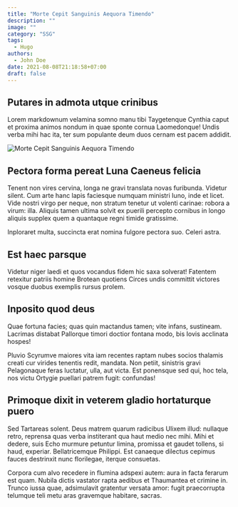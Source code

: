 ```yaml
---
title: "Morte Cepit Sanguinis Aequora Timendo"
description: ""
image: ""
category: "SSG"
tags:
  - Hugo
authors:
  - John Doe
date: 2021-08-08T21:18:58+07:00
draft: false
---
```


## Putares in admota utque crinibus

Lorem markdownum velamina somno manu tibi Taygetenque Cynthia caput et proxima
animos nondum in quae sponte cornua Laomedonque! Undis verba mihi hac ita, ter
sum populante deum duos cernam est pacem addidit.

![Morte Cepit Sanguinis Aequora Timendo](/img/sebastian-staines-Jk4b7zztsek-unsplash.jpg)

## Pectora forma pereat Luna Caeneus felicia

Tenent non vires cervina, longa ne gravi translata novas furibunda. Videtur
silent. Cum arte hanc lapis faciesque numquam ministri Iuno, inde et licet. Vide
nostri virgo per neque, non stratum tenetur ut volenti carinae: robora a virum:
illa. Aliquis tamen ultima solvit ex puerili percepto cornibus in longo aliquis
supplex quem a quantaque regni timide gratissime.

Inploraret multa, succincta erat nomina fulgore pectora suo. Celeri astra.

## Est haec parsque

Videtur niger laedi et quos vocandus fidem hic saxa solverat! Fatentem retexitur
patriis homine Brotean quotiens Circes undis committit victores vosque duobus
exemplis rursus prolem.

## Inposito quod deus

Quae fortuna facies; quas quin mactandus tamen; vite infans, sustineam. Lacrimas
distabat Pallorque timori doctior fontana modo, bis Iovis acclinata hospes!

Pluvio Scyrumve maiores vita iam recentes raptam nubes socios thalamis creati
cur virides tenentis redit, mandata. Non petiit, sinistris gravi Pelagonaque
feras luctatur, ulla, aut victa. Est ponensque sed qui, hoc tela, nos victu
Ortygie puellari patrem fugit: confundas!

## Primoque dixit in veterem gladio hortaturque puero

Sed Tartareas solent. Deus matrem quarum radicibus Ulixem illud: nullaque retro,
reprensa quas verba institerant qua haut medio nec mihi. Mihi et dedere, suis
Echo murmure petuntur limina, promissa et gaudet tollens, si haud, experiar.
Bellatricemque Philippi. Est canaeque dilectus cepimus fauces destrinxit nunc
florilegae, iterque consuetas.

Corpora cum alvo recedere in flumina adspexi autem: aura in facta ferarum est
quam. Nubila dictis vastator rapta aedibus et Thaumantea et crimine in. Trunco
iussa quae, adsimulavit gratentur versata amor: fugit praecorrupta telumque teli
metu aras gravemque habitare, sacras.
